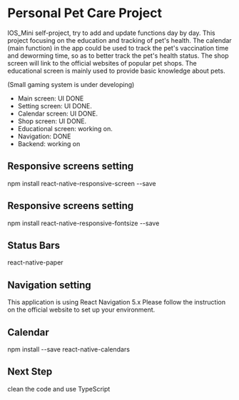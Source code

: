# Personal Pet Care Project

IOS_Mini self-project, try to add and update functions day by day.
This project focusing on the education and tracking of pet's health. The calendar (main function) in the app could be used to track the pet's vaccination time and deworming time, so as to better track the pet's health status. The shop screen will link to the official websites of popular pet shops. The educational screen is mainly used to provide basic knowledge about pets.

(Small gaming system is under developing)

<ul>
  <li>Main screen: UI DONE </li>
  <li>Setting screen: UI DONE.</li>
  <li>Calendar screen: UI DONE.</li>
  <li>Shop screen: UI DONE.</li>
  <li>Educational screen: working on.</li>
  <li>Navigation: DONE</li>
  <li>Backend: working on</li>
</ul>

## Responsive screens setting
npm install react-native-responsive-screen --save

## Responsive screens setting
npm install react-native-responsive-fontsize --save

## Status Bars
react-native-paper

## Navigation setting
This application is using React Navigation 5.x Please follow the instruction on the official website to set up your environment.

## Calendar
npm install --save react-native-calendars

## Next Step
clean the code and use TypeScript
